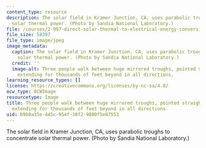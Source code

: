 ```yaml
---
content_type: resource
description: The solar field in Kramer Junction, CA, uses parabolic troughs to concentrate
  solar thermal power. (Photo by Sandia National Laboratory.)
file: /courses/2-997-direct-solar-thermal-to-electrical-energy-conversion-technologies-fall-2009/b9b0a35e445c954f38f29800f5e87553_2-997f09.jpg
file_size: 58397
file_type: image/jpeg
image_metadata:
  caption: The solar field in Kramer Junction, CA, uses parabolic troughs to concentrate
    solar thermal power. (Photo by Sandia National Laboratory.)
  credit: ''
  image-alt: Three people walk between huge mirrored troughs, pointed straight upwards,
    extending for thousands of feet beyond in all directions.
learning_resource_types: []
license: https://creativecommons.org/licenses/by-nc-sa/4.0/
ocw_type: OCWImage
resourcetype: Image
title: Three people walk between huge mirrored troughs, pointed straight upwards,
  extending for thousands of feet beyond in all directions
uid: b9b0a35e-445c-954f-38f2-9800f5e87553
---
```

The solar field in Kramer Junction, CA, uses parabolic troughs to concentrate solar thermal power. (Photo by Sandia National Laboratory.)